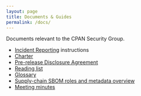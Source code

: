 ```yaml
---
layout: page
title: Documents & Guides
permalink: /docs/
---
```


Documents relevant to the CPAN Security Group.

* [Incident Reporting](report.md) instructions
* [Charter](charter.md)
* [Pre-release Disclosure Agreement](pre-release-disclosure.md)
* [Reading list](readinglist.md)
* [Glossary](glossary.md)
* [Supply-chain SBOM roles and metadata overview](supplychain-sbom.md)
* [Meeting minutes](minutes/)
